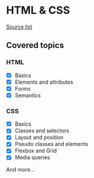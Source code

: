 # HTML & CSS

[Source list](../../Material/README.md)

## Covered topics
### HTML
- [x] Basics
- [x] Elements and attributes
- [x] Forms
- [x] Semantics

### CSS
- [x] Basics
- [x] Classes and selectors
- [x] Layout and position
- [x] Pseudo classes and elements
- [x] Flexbox and Grid
- [x] Media queries

And more...